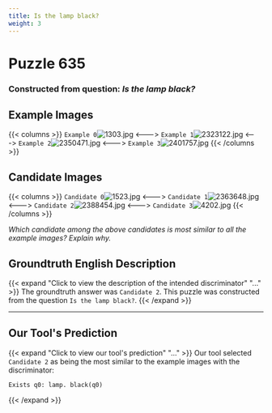 ```yaml
---
title: Is the lamp black?
weight: 3
---
```


# Puzzle 635
### Constructed from question: _Is the lamp black?_


## Example Images
{{< columns >}}
`Example 0`![1303.jpg](/gqa_images/1303.jpg)
<--->
`Example 1`![2323122.jpg](/gqa_images/2323122.jpg)
<--->
`Example 2`![2350471.jpg](/gqa_images/2350471.jpg)
<--->
`Example 3`![2401757.jpg](/gqa_images/2401757.jpg)
{{< /columns >}}

## Candidate Images
{{< columns >}}
`Candidate 0`![1523.jpg](/gqa_images/1523.jpg)
<--->
`Candidate 1`![2363648.jpg](/gqa_images/2363648.jpg)
<--->
`Candidate 2`![2388454.jpg](/gqa_images/2388454.jpg)
<--->
`Candidate 3`![4202.jpg](/gqa_images/4202.jpg)
{{< /columns >}}

*Which candidate among the above candidates is most similar to all the example images? Explain why.*

## Groundtruth English Description

{{< expand "Click to view the description of the intended discriminator" "..." >}}
The groundtruth answer was `Candidate 2`. This puzzle was constructed from the question `Is the lamp black?`.
{{< /expand >}}

---

## Our Tool's Prediction

{{< expand "Click to view our tool's prediction" "..." >}}
Our tool selected `Candidate 2` as being the most similar to the example images with the discriminator:
```plaintext
Exists q0: lamp. black(q0)
```
{{< /expand >}}
